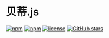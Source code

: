 # 贝蒂.js

[![npm](https://img.shields.io/npm/v/betty.js.svg?style=flat-square)](https://www.npmjs.com/package/betty.js)
[![npm](https://img.shields.io/npm/dt/betty.js.svg?style=flat-square)](https://www.npmjs.com/package/betty.js)
[![license](https://img.shields.io/github/license/binnng/betty.js.svg?style=flat-square)](https://github.com/binnng/betty.js)
[![GitHub stars](https://img.shields.io/github/stars/binnng/betty.js.svg?style=social&label=Star)](https://github.com/binnng/betty.js)

